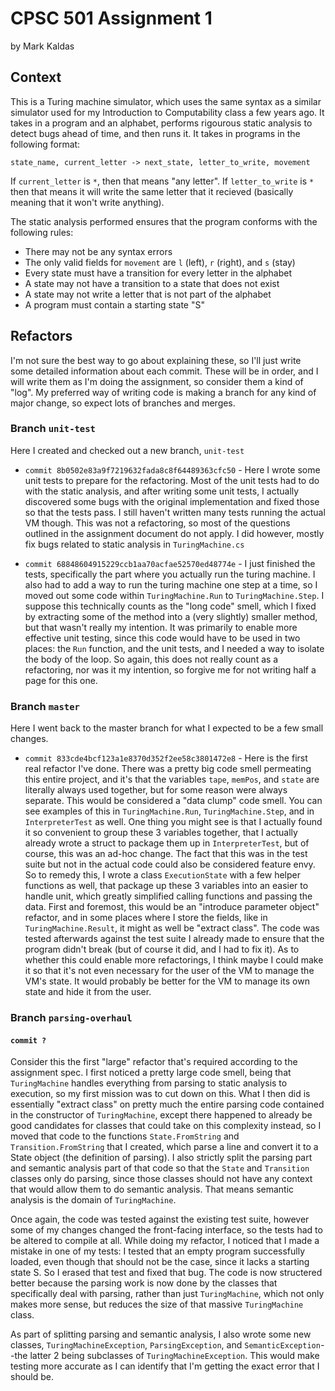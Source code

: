 # CPSC 501 Assignment 1 
by Mark Kaldas

## Context
This is a Turing machine simulator, which uses the same syntax as a similar simulator used for my Introduction to Computability class a few years ago. It takes in a program and an alphabet, performs rigourous static analysis to detect bugs ahead of time, and then runs it. It takes in programs in the following format:
```
state_name, current_letter -> next_state, letter_to_write, movement
```
If `current_letter` is `*`, then that means "any letter". If `letter_to_write` is `*` then that means it will write the same letter that it recieved (basically meaning that it won't write anything).

The static analysis performed ensures that the program conforms with the following rules:
- There may not be any syntax errors
- The only valid fields for `movement` are `l` (left), `r` (right), and `s` (stay)
- Every state must have a transition for every letter in the alphabet
- A state may not have a transition to a state that does not exist
- A state may not write a letter that is not part of the alphabet
- A program must contain a starting state "S"

## Refactors
I'm not sure the best way to go about explaining these, so I'll just write some detailed information about each commit. These will be in order, and I will write them as I'm doing the assignment, so consider them a kind of "log". My preferred way of writing code is making a branch for any kind of major change, so expect lots of branches and merges.

### Branch `unit-test`
Here I created and checked out a new branch, `unit-test`

- `commit 8b0502e83a9f7219632fada8c8f64489363cfc50` - Here I wrote some unit tests to prepare for the refactoring. Most of the unit tests had to do with the static analysis, and after writing some unit tests, I actually discovered some bugs with the original implementation and fixed those so that the tests pass. I still haven't written many tests running the actual VM though. This was not a refactoring, so most of the questions outlined in the assignment document do not apply. I did however, mostly fix bugs related to static analysis in `TuringMachine.cs`

- `commit 68848604915229ccb1aa70acfae52570ed48774e` - I just finished the tests, specifically the part where you actually run the turing machine. I also had to add a way to run the turing machine one step at a time, so I moved out some code within `TuringMachine.Run` to `TuringMachine.Step`. I suppose this technically counts as the "long code" smell, which I fixed by extracting some of the method into a (very slightly) smaller method, but that wasn't really my intention. It was primarily to enable more effective unit testing, since this code would have to be used in two places: the `Run` function, and the unit tests, and I needed a way to isolate the body of the loop. So again, this does not really count as a refactoring, nor was it my intention, so forgive me for not writing half a page for this one.

### Branch `master`
Here I went back to the master branch for what I expected to be a few small changes.

- `commit 833cde4bcf123a1e8370d352f2ee58c3801472e8` - Here is the first real refactor I've done. There was a pretty big code smell permeating this entire project, and it's that the variables `tape`, `memPos`, and `state` are literally always used together, but for some reason were always separate. This would be considered a "data clump" code smell. You can see examples of this in `TuringMachine.Run`, `TuringMachine.Step`, and in `InterpreterTest` as well. One thing you might see is that I actually found it so convenient to group these 3 variables together, that I actually already wrote a struct to package them up in `InterpreterTest`, but of course, this was an ad-hoc change. The fact that this was in the test suite but not in the actual code could also be considered feature envy. So to remedy this, I wrote a class `ExecutionState` with a few helper functions as well, that package up these 3 variables into an easier to handle unit, which greatly simplified calling functions and passing the data. First and foremost, this would be an "introduce parameter object" refactor, and in some places where I store the fields, like in `TuringMachine.Result`, it might as well be "extract class". The code was tested afterwards against the test suite I already made to ensure that the program didn't break (but of course it did, and I had to fix it). As to whether this could enable more refactorings, I think maybe I could make it so that it's not even necessary for the user of the VM to manage the VM's state. It would probably be better for the VM to manage its own state and hide it from the user.

### Branch `parsing-overhaul`
#### `commit ?`
Consider this the first "large" refactor that's required according to the assignment spec. I first noticed a pretty large code smell, being that `TuringMachine` handles everything from parsing to static analysis to execution, so my first mission was to cut down on this. What I then did is essentially "extract class" on pretty much the entire parsing code contained in the constructor of `TuringMachine`, except there happened to already be good candidates for classes that could take on this complexity instead, so I moved that code to the functions `State.FromString` and `Transition.FromString` that I created, which parse a line and convert it to a State object (the definition of parsing). I also strictly split the parsing part and semantic analysis part of that code so that the `State` and `Transition` classes only do parsing, since those classes should not have any context that would allow them to do semantic analysis. That means semantic analysis is the domain of `TuringMachine`. 

Once again, the code was tested against the existing test suite, however some of my changes changed the front-facing interface, so the tests had to be altered to compile at all. While doing my refactor, I noticed that I made a mistake in one of my tests: I tested that an empty program successfully loaded, even though that should not be the case, since it lacks a starting state S. So I erased that test and fixed that bug. The code is now structered better because the parsing work is now done by the classes that specifically deal with parsing, rather than just `TuringMachine`, which not only makes more sense, but reduces the size of that massive `TuringMachine` class. 

As part of splitting parsing and semantic analysis, I also wrote some new classes, `TuringMachineException`, `ParsingException`, and `SemanticException`--the latter 2 being subclasses of `TuringMachineException`. This would make testing more accurate as I can identify that I'm getting the exact error that I should be.

